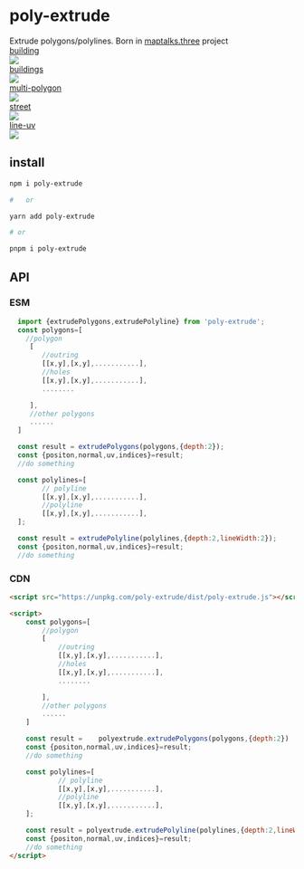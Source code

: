 # poly-extrude

Extrude polygons/polylines. Born in [maptalks.three](https://github.com/maptalks/maptalks.three) project<br>
[building](https://deyihu.github.io/poly-extrude/test/building.html)<br>
![](./gallery/building.png)<br>
[buildings](https://deyihu.github.io/poly-extrude/test/buildings.html)<br>
![](./gallery/buildings.png)<br>
[multi-polygon](https://deyihu.github.io/poly-extrude/test/multi-polygon.html)<br>
![](./gallery/multi-polygon.png)<br>
[street](https://deyihu.github.io/poly-extrude/test/street.html)<br>
![](./gallery/street.png)<br>
[line-uv](https://deyihu.github.io/poly-extrude/test/line-uv.html)<br>
![](./gallery/line-uv.png)

## install

```sh
npm i poly-extrude

#   or

yarn add poly-extrude

# or

pnpm i poly-extrude
```

## API

### ESM

```js
  import {extrudePolygons,extrudePolyline} from 'poly-extrude';
  const polygons=[
    //polygon
     [
        //outring
        [[x,y],[x,y],...........],
        //holes
        [[x,y],[x,y],...........],
        ........

     ],
     //other polygons
     ......
  ]

  const result = extrudePolygons(polygons,{depth:2});
  const {positon,normal,uv,indices}=result;
  //do something

  const polylines=[
        // polyline
        [[x,y],[x,y],...........],
        //polyline
        [[x,y],[x,y],...........],
  ];

  const result = extrudePolyline(polylines,{depth:2,lineWidth:2});
  const {positon,normal,uv,indices}=result;
  //do something
```

### CDN

```html
<script src="https://unpkg.com/poly-extrude/dist/poly-extrude.js"></script>

<script>
    const polygons=[
        //polygon
        [
            //outring
            [[x,y],[x,y],...........],
            //holes
            [[x,y],[x,y],...........],
            ........

        ],
        //other polygons
        ......
    ]

    const result =    polyextrude.extrudePolygons(polygons,{depth:2})
    const {positon,normal,uv,indices}=result;
    //do something

    const polylines=[
            // polyline
            [[x,y],[x,y],...........],
            //polyline
            [[x,y],[x,y],...........],
    ];

    const result = polyextrude.extrudePolyline(polylines,{depth:2,lineWidth:2});
    const {positon,normal,uv,indices}=result;
    //do something
</script>
```

